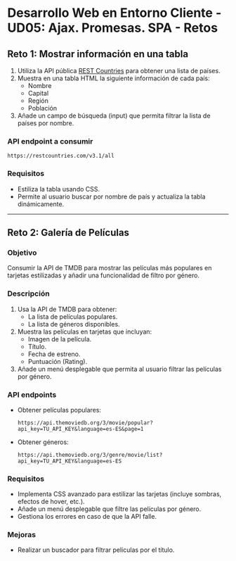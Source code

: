 # Desarrollo Web en Entorno Cliente - UD05: Ajax. Promesas. SPA - Retos

## Reto 1: Mostrar información en una tabla
1. Utiliza la API pública [REST Countries](https://restcountries.com/) para obtener una lista de países.
2. Muestra en una tabla HTML la siguiente información de cada país:
   - Nombre
   - Capital
   - Región
   - Población
3. Añade un campo de búsqueda (input) que permita filtrar la lista de países por nombre.

### **API endpoint a consumir**
```
https://restcountries.com/v3.1/all
```

### **Requisitos**
- Estiliza la tabla usando CSS.
- Permite al usuario buscar por nombre de país y actualiza la tabla dinámicamente.

---

## Reto 2: Galería de Películas

### **Objetivo**  
Consumir la API de TMDB para mostrar las películas más populares en tarjetas estilizadas y añadir una funcionalidad de filtro por género.

### **Descripción**
1. Usa la API de TMDB para obtener:
   - La lista de películas populares.
   - La lista de géneros disponibles.
2. Muestra las películas en tarjetas que incluyan:
   - Imagen de la película.
   - Título.
   - Fecha de estreno.
   - Puntuación (Rating).
3. Añade un menú desplegable que permita al usuario filtrar las películas por género.

### **API endpoints**
- Obtener películas populares:
  ```
  https://api.themoviedb.org/3/movie/popular?api_key=TU_API_KEY&language=es-ES&page=1
  ```
- Obtener géneros:
  ```
  https://api.themoviedb.org/3/genre/movie/list?api_key=TU_API_KEY&language=es-ES
  ```

### **Requisitos**
- Implementa CSS avanzado para estilizar las tarjetas (incluye sombras, efectos de hover, etc.).
- Añade un menú desplegable que filtre las películas por género.
- Gestiona los errores en caso de que la API falle.

### **Mejoras**
- Realizar un buscador para filtrar películas por el título.
